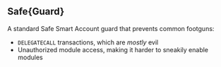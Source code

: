 ## Safe{Guard}

A standard Safe Smart Account guard that prevents common footguns:
- `DELEGATECALL` transactions, which are _mostly_ evil
- Unauthorized module access, making it harder to sneakily enable modules
